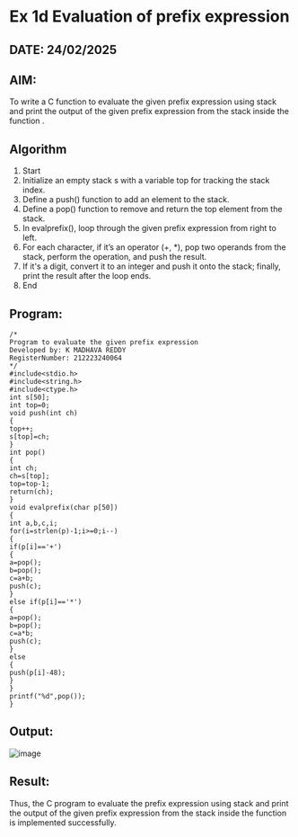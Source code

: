 # Ex 1d Evaluation of prefix expression
## DATE: 24/02/2025
## AIM:
To write a C function to evaluate the given prefix expression using stack and print the output of the given prefix expression from the stack inside the function . 

## Algorithm
1. Start
2. Initialize an empty stack s with a variable top for tracking the stack index.
3. Define a push() function to add an element to the stack.
4. Define a pop() function to remove and return the top element from the stack.
5. In evalprefix(), loop through the given prefix expression from right to left.
6. For each character, if it’s an operator (+, *), pop two operands from the stack, perform the
operation, and push the result.
7. If it's a digit, convert it to an integer and push it onto the stack; finally, print the result after
the loop ends.
8. End   

## Program:
```
/*
Program to evaluate the given prefix expression
Developed by: K MADHAVA REDDY
RegisterNumber: 212223240064 
*/
#include<stdio.h>
#include<string.h>
#include<ctype.h>
int s[50];
int top=0;
void push(int ch)
{
top++;
s[top]=ch;
}
int pop()
{
int ch;
ch=s[top];
top=top-1;
return(ch);
}
void evalprefix(char p[50])
{
int a,b,c,i;
for(i=strlen(p)-1;i>=0;i--)
{
if(p[i]=='+')
{
a=pop();
b=pop();
c=a+b;
push(c);
}
else if(p[i]=='*')
{
a=pop();
b=pop();
c=a*b;
push(c);
}
else
{
push(p[i]-48);
}
}
printf("%d",pop());
}
```

## Output:

![image](https://github.com/user-attachments/assets/6840c255-9ec0-462e-ba7b-6f4b4be23db1)


## Result:
Thus, the C program to evaluate the prefix expression using stack and print the output of the given prefix expression from the stack inside the function is implemented successfully.
